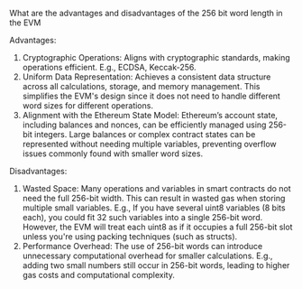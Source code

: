 What are the advantages and disadvantages of the 256 bit word length in the EVM

Advantages:

1. Cryptographic Operations: Aligns with cryptographic standards, making operations efficient. E.g., ECDSA, Keccak-256.
2. Uniform Data Representation: Achieves a consistent data structure across all calculations, storage, and memory management. This simplifies the EVM's design since it does not need to handle different word sizes for different operations.
3. Alignment with the Ethereum State Model: Ethereum’s account state, including balances and nonces, can be efficiently managed using 256-bit integers. Large balances or complex contract states can be represented without needing multiple variables, preventing overflow issues commonly found with smaller word sizes.

Disadvantages:

1. Wasted Space: Many operations and variables in smart contracts do not need the full 256-bit width. This can result in wasted gas when storing multiple small variables. E.g., If you have several uint8 variables (8 bits each), you could fit 32 such variables into a single 256-bit word. However, the EVM will treat each uint8 as if it occupies a full 256-bit slot unless you're using packing techniques (such as structs).
2. Performance Overhead: The use of 256-bit words can introduce unnecessary computational overhead for smaller calculations. E.g., adding two small numbers still occur in 256-bit words, leading to higher gas costs and computational complexity.
